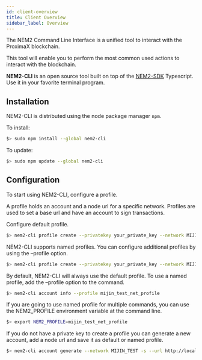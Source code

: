 ```yaml
---
id: client-overview
title: Client Overview
sidebar_label: Overview
---
```

The NEM2 Command Line Interface is a unified tool to interact with the ProximaX blockchain.

This tool will enable you to perform the most common used actions to interact with the blockchain.

**NEM2-CLI** is an open source tool built on top of the [NEM2-SDK](../sdks/overview.md) Typescript. Use it in your favorite terminal program.

## Installation

NEM2-CLI is distributed using the node package manager `npm`.

To install:

```bash
$> sudo npm install --global nem2-cli
```

To update:

```bash
$> sudo npm update --global nem2-cli
```

## Configuration

To start using NEM2-CLI, configure a profile.

A profile holds an account and a node url for a specific network. Profiles are used to set a base url and have an account to sign transactions.

Configure default profile.

```bash
$> nem2-cli profile create --privatekey your_private_key --network MIJIN_TEST --url http://localhost:3000
```

NEM2-CLI supports named profiles. You can configure additional profiles by using the –profile option.

```bash
$> nem2-cli profile create --privatekey your_private_key --network MIJIN_TEST --url http://localhost:3000 --profile mijin_test_net_profile
```

By default, NEM2-CLI will always use the default profile. To use a named profile, add the –profile option to the command.
```bash
$> nem2-cli account info --profile mijin_test_net_profile
```

If you are going to use named profile for multiple commands, you can use the NEM2_PROFILE environment variable at the command line.

```bash
$> export NEM2_PROFILE=mijin_test_net_profile
```

If you do not have a private key to create a profile you can generate a new account, add a node url and save it as default or named profile.

```bash
$> nem2-cli account generate --network MIJIN_TEST -s --url http://localhost:3000 --profile mijin_test_net_profile
```